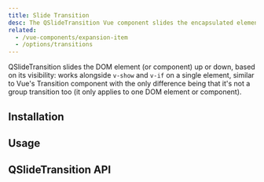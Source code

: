 ```yaml
---
title: Slide Transition
desc: The QSlideTransition Vue component slides the encapsulated element up or down, based on its visibility. Works alongside v-show and v-if.
related:
  - /vue-components/expansion-item
  - /options/transitions
---
```

QSlideTransition slides the DOM element (or component) up or down, based on its visibility: works alongside `v-show` and `v-if` on a single element, similar to Vue's Transition component with the only difference being that it's not a group transition too (it only applies to one DOM element or component).

## Installation
<doc-installation components="QSlideTransition" />

## Usage
<doc-example title="Basic" file="QSlideTransition/Basic" />

## QSlideTransition API
<doc-api file="QSlideTransition" />
